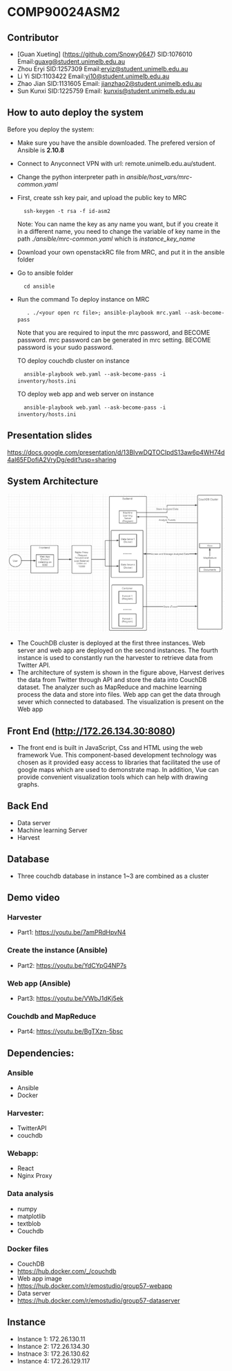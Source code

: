 # COMP90024ASM2

## Contributor
* [Guan Xueting] (https://github.com/Snowy0647)  SID:1076010   Email:guaxg@student.unimelb.edu.au    
* Zhou Eryi     SID:1257309    Email:eryiz@student.unimelb.edu.au     
* Li Yi         SID:1103422    Email:yi10@student.unimelb.edu.au     
* Zhao Jian     SID:1131605    Email: jianzhao2@student.unimelb.edu.au 
* Sun  Kunxi    SID:1225759    Email: kunxis@student.unimelb.edu.au   


## How to auto deploy the system
Before you deploy the system:
* Make sure you have the ansible downloaded. The prefered version of Ansible is **2.10.8**
* Connect to Anyconnect VPN with url: remote.unimelb.edu.au/student.
* Change the python interpreter path in *ansible/host_vars/mrc-common.yaml* 

* First, create ssh key pair, and upload the public key to MRC

        ssh-keygen -t rsa -f id-asm2 

    Note: You can name the key as any name you want, but if you create it in a different name, you need to change the variable of key name in the path *./ansible/mrc-common.yaml* which is *instance_key_name* 
  
* Download your own openstackRC file from MRC, and put it in the ansible folder 
* Go to ansible folder

        cd ansible   

* Run the command 
    To deploy instance on MRC
  
         . ./<your open rc file>; ansible-playbook mrc.yaml --ask-become-pass

    Note that you are required to input the mrc password, and BECOME password. mrc password can be generated in mrc setting. BECOME password is your sudo password.


    TO deploy couchdb cluster on instance
        
        ansible-playbook web.yaml --ask-become-pass -i inventory/hosts.ini
    
    TO deploy web app and web server on instance
        
        ansible-playbook web.yaml --ask-become-pass -i inventory/hosts.ini
## Presentation slides
https://docs.google.com/presentation/d/13BIvwDQTOCIpdS13aw6p4WH74d4aI65FDofiA2VryDg/edit?usp=sharing

## System Architecture

![image](https://github.com/KunxiSun/COMP90024ASM2/blob/main/img/Architecture.png)
* The CouchDB cluster is deployed at the first three instances. Web server and web app are deployed on the second instances. The fourth instance is used to constantly run the harvester to retrieve data from Twitter API.
* The architecture of system is shown in the figure above, Harvest derives the data from Twitter through API and store the data into CouchDB dataset. The analyzer such as MapReduce and machine learning process the data and store into files. Web app can get the data through sever which connected to databased. The visualization is present on the Web app
## Front End (http://172.26.134.30:8080)
* The front end is built in JavaScript, Css and HTML using the web framework Vue. This component-based development technology was chosen as it provided easy access to libraries that facilitated the use of google maps which are used to demonstrate map. In addition, Vue can provide convenient visualization tools which can help with drawing graphs.
## Back End
* Data server
* Machine learning Server
* Harvest
## Database
* Three couchdb database in instance 1~3 are combined as a cluster

  
## Demo video
### Harvester
* Part1: https://youtu.be/7amPRdHpvN4
### Create the instance (Ansible)
* Part2: https://youtu.be/YdCYpG4NP7s
### Web app (Ansible)
* Part3: https://youtu.be/VWbJ1dKj5ek
### Couchdb and MapReduce
* Part4: https://youtu.be/BgTXzn-5bsc


## Dependencies:
### Ansible
* Ansible
* Docker

### Harvester:
* TwitterAPI
* couchdb

### Webapp:
* React
* Nginx Proxy

### Data analysis
* numpy
* matplotlib
* textblob
* Couchdb
### Docker files
* CouchDB
* https://hub.docker.com/_/couchdb
* Web app image
* https://hub.docker.com/r/emostudio/group57-webapp
* Data server
* https://hub.docker.com/r/emostudio/group57-dataserver
## Instance
* Instance 1: 172.26.130.11
* Instance 2: 172.26.134.30
* Instnace 3: 172.26.130.62
* Instance 4: 172.26.129.117
